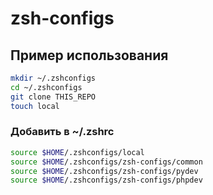 # zsh-configs
## Пример использования
```bash
mkdir ~/.zshconfigs
cd ~/.zshconfigs
git clone THIS_REPO
touch local
```
### Добавить в ~/.zshrc
```bash
source $HOME/.zshconfigs/local
source $HOME/.zshconfigs/zsh-configs/common
source $HOME/.zshconfigs/zsh-configs/pydev
source $HOME/.zshconfigs/zsh-configs/phpdev
```